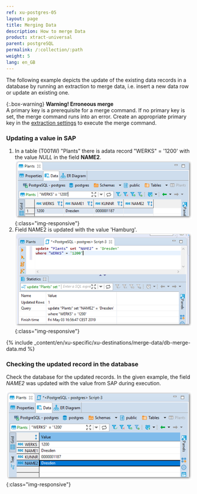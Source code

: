 ```yaml
---
ref: xu-postgres-05
layout: page
title: Merging Data
description: How to merge Data
product: xtract-universal
parent: postgreSQL
permalink: /:collection/:path
weight: 5
lang: en_GB
---
```


The following example depicts the update of the existing data records in a database by running an extraction to merge data, i.e. insert a new data row or update an existing one. 

{:.box-warning}
**Warning! Erroneous merge** <br>
A primary key is a prerequisite for a merge command. If no primary key is set, the merge command runs into an error.
Create an appropriate primary key in the [extraction settings](../../advanced-techniques/general-settings) to execute the merge command.

### Updating a value in SAP

1. In a table (T001W) "Plants" there is adata record "WERKS" = '1200' with the value *NULL* in the field **NAME2**.
![Select-Before-Merge](/img/content/xu/select_werks_1200.png){:class="img-responsive"}
2. Field NAME2 is updated with the value 'Hamburg'.
![Update-Merge-Example-Data](/img/content/xu/update_werks_1200.png){:class="img-responsive"}

{% include _content/en/xu-specific/xu-destinations/merge-data/db-merge-data.md  %}

### Checking the updated record in the database
Check the database for the updated records. In the given example, the field *NAME2* was updated with the value from SAP during execution.

![Merge-Result-Table-Data](/img/content/xu/merge_name2_werks_1200.png){:class="img-responsive"}
 




